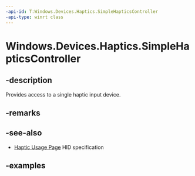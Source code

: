 ```yaml
---
-api-id: T:Windows.Devices.Haptics.SimpleHapticsController
-api-type: winrt class
---
```


<!-- Class syntax.
public class SimpleHapticsController 
-->

# Windows.Devices.Haptics.SimpleHapticsController

## -description
Provides access to a single haptic input device.

## -remarks

## -see-also
* [Haptic Usage Page](https://aka.ms/hid-haptics) HID specification

## -examples

